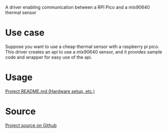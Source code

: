 A driver enabling communication between a RPI Pico and a mlx90640 thermal sensor

# Use case

Suppose you want to use a cheap thermal sensor with a raspberry pi pico. This driver creates an api to use a mlx90640 sensor, and it provides sample code and wrapper for easy use of the api.

# Usage

[Project README.md (Hardware setup, etc.)](https://github.com/VianPatel/AirMonitor/blob/main/mlx90640-RPI-Pico)
<!---

# Screenshots/Demo
-->

# Source

[Project source on Github](https://github.com/VianPatel/mlx90640-RPI-Pico)
